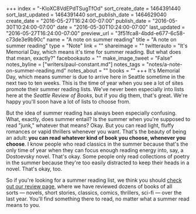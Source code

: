 +++
index = "-KIoXC8VdEPdTSugTfOd"
sort_create_date = 1464391440
sort_last_updated = 1464391440
sort_publish_date = 1464629040
create_date = "2016-05-27T16:24:00-07:00"
publish_date = "2016-05-30T10:24:00-07:00"
date = "2016-05-30T10:24:00-07:00"
last_updated = "2016-05-27T16:24:00-07:00"
preview_url = "3f51fca8-4bdd-e677-6c58-c73de3e9b90c"
name = "A note on summer reading"
title = "A note on summer reading"
type = "Note"
link = ""
shareimage = ""
twitterauto = "It's Memorial Day, which means it's time for summer reading. But what does that mean, exactly?"
facebookauto = ""
make_image_tweet = "False"
notes_byline = ["writers/paul-constant.md"]
notes_tags = "notes/a-note-on-summer-reading.md"
notes_about = ""
books = ""
+++
It's Memorial Day, which means summer is due to arrive here in Seattle sometime in the next two to ten weeks. This is the time of year when you see a lot of sites promote their summer reading lists. We've never been especially into lists here at the *Seattle Review of Books*, but if you dig them, that's great. We're happy you'll soon have a lot of lists to choose from.

But the idea of summer reading has always been especially confusing. What, exactly, does summer entail? Is the summer when you're supposed to read "junk," whatever that means? Okay. But you can read light, fluffy romances or vapid thrillers whenever you want. That's the beauty of being an adult: **you can read whatever kind of book you choose, whenever you choose**. I know people who read classics in the summer because that's the only time of year when they can focus enough reading energy into, say, a Dostoevsky novel. That's okay. Some people only read collections of poetry in the summer because they're too easily distracted to keep their heads in a novel. That's okay, too.

So if you're looking for a summer reading list, we think you should [check out our review page](http://seattlereviewofbooks.com/reviews/), where we have reviewed dozens of books of all sorts — novels, short stories, classics, comics, thrillers, sci-fi — over the last year. You'll find something there to read, no matter what a summer read means to you.
